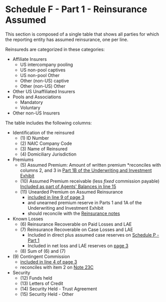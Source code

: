 # Schedule F - Part 1 - Reinsurance Assumed

This section is composed of a single table that shows all parties for which the
reporting entity has assumed reinsurance, one per line.

Reinsureds are categorized in these categories:

* Affiliate Insurers
  - US intercompany pooling
  - US non-pool captives
  - US non-pool Other
  - Other (non-US) captive
  - Other (non-US) Other
* Other US Unaffiliated Insurers
* Pools and Associations
  - Mandatory
  - Voluntary
* Other non-US Insurers

The table includes the following columns:

* Identification of the reinsured
  - (1) ID Number
  - (2) NAIC Company Code
  - (3) Name of Reinsured
  - (4) Domiciliary Jurisdiction
* Premiums
  - (5) Assumed Premium: Amount of written premium *reconciles with columns 2, and 3 in [Part 1B of the Underwriting and Investment Exhibit](./exhibit-underwriting-investment.md)
  - (10) Assumed Premium receivable (less *fixed* commission payable) [Included as part of Agents' Balances in line 15](./assets.md)
  - (11) Unearded Premium on Assumed Reinsurance 
     * [included in line 9 of page 3](./liabilities-surplus-other-funds.md)
     * and unearned premium reserve in Parts 1 and 1A of the Underwriting and Investment Exhibit
     * should reconcile with the [Reinsurance notes](./reinsurance-notes.md)
* Known Losses
  - (6) Reinsurance Recoverable on Paid Losses and LAE
  - (7) Reinsurance Recoverable on Case Losses and LAE
      * Included in direct plus assumed case reserves on [Schedule P - Part 1](./schedule-p.md)
      * Included in net loss and LAE reserves on [page 3](./liabilities-surplus-other-funds.md)
  - (8) Sum of (6) and (7)
* (9) Contingent Commission
  - [included in line 4 of page 3](./liabilities-surplus-other-funds.md)
  - reconciles with item 2 on [Note 23C](./note-23c.md)
* Security
  - (12) Funds held
  - (13) Letters of Credit
  - (14) Security Held - Trust Agreement
  - (15) Security Held - Other

